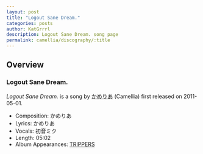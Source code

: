 ```yaml
---
layout: post
title: "Logout Sane Dream."
categories: posts
author: KatGrrrl
description: Logout Sane Dream. song page
permalink: camellia/discography/:title
---
```


## Overview

### Logout Sane Dream.

*Logout Sane Dream.* is a song by [かめりあ](/camellia) (Camellia) first released on 2011-05-01.

* Composition: かめりあ
* Lyrics: かめりあ
* Vocals: 初音ミク
* Length: 05:02
* Album Appearances: [TRIPPERS](/camellia/albums/TRIPPERS)
